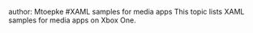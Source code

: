 author: Mtoepke
#XAML samples for media apps
This topic lists XAML samples for media apps on Xbox One.
